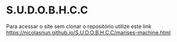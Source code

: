 # S.U.D.O.B.H.C.C

Para acessar o site sem clonar o repositório utilize este link
https://nicolasnun.github.io/S.U.D.O.B.H.C.C/marises-machine.html
